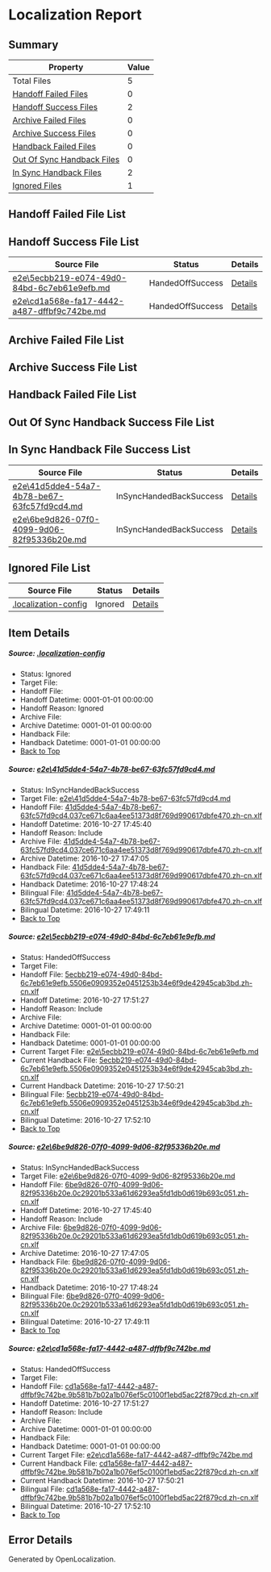 # <a name='report-top'></a> Localization Report

## Summary
 Property | Value 
 -------- | ----- 
 Total Files | 5
[ Handoff Failed Files ](#handoff-failed-list)| 0
[ Handoff Success Files ](#handoff-success-list)| 2
[ Archive Failed Files ](#archive-failed-list)| 0
[ Archive Success Files ](#archive-success-list)| 0
[ Handback Failed Files ](#handback-failed-list)| 0
[ Out Of Sync Handback Files ](#outofsync-handback-success-list)| 0
[ In Sync Handback Files ](#insync-handback-success-list)| 2
[ Ignored Files ](#ignored-list)| 1

## <a name='handoff-failed-list'></a> Handoff Failed File List

## <a name='handoff-success-list'></a> Handoff Success File List
 Source File | Status | Details 
 ----------- | ------ | ------- 
 [e2e\5ecbb219-e074-49d0-84bd-6c7eb61e9efb.md](https://github.com/OpenLocalizationTestOrg/ol-test0/blob/80851e81d7eebd2d556d7e21051ae9f1e050778b/e2e/5ecbb219-e074-49d0-84bd-6c7eb61e9efb.md) | HandedOffSuccess | [Details](#d4fff7b0938eb85cdcd8c48c93f8c3e7c7259f342)
 [e2e\cd1a568e-fa17-4442-a487-dffbf9c742be.md](https://github.com/OpenLocalizationTestOrg/ol-test0/blob/80851e81d7eebd2d556d7e21051ae9f1e050778b/e2e/cd1a568e-fa17-4442-a487-dffbf9c742be.md) | HandedOffSuccess | [Details](#9eca590eece13177387c1105c109ac2d51a0c6b94)

## <a name='archive-failed-list'></a> Archive Failed File List

## <a name='archive-success-list'></a> Archive Success File List

## <a name='handback-failed-list'></a> Handback Failed File List

## <a name='outofsync-handback-success-list'></a> Out Of Sync Handback Success File List

## <a name='insync-handback-success-list'></a> In Sync Handback File Success List
 Source File | Status | Details 
 ----------- | ------ | ------- 
 [e2e\41d5dde4-54a7-4b78-be67-63fc57fd9cd4.md](https://github.com/OpenLocalizationTestOrg/ol-test0/blob/0029e148156c03d5de23344233622642b79962c6/e2e/41d5dde4-54a7-4b78-be67-63fc57fd9cd4.md) | InSyncHandedBackSuccess | [Details](#b28bbd7f5a5afba46a4f3e239c25ea8b326092b51)
 [e2e\6be9d826-07f0-4099-9d06-82f95336b20e.md](https://github.com/OpenLocalizationTestOrg/ol-test0/blob/0029e148156c03d5de23344233622642b79962c6/e2e/6be9d826-07f0-4099-9d06-82f95336b20e.md) | InSyncHandedBackSuccess | [Details](#00d0e9b1fcc02ad6e985e6e10fc98e5997b031b93)

## <a name='ignored-list'></a> Ignored File List
 Source File | Status | Details 
 ----------- | ------ | ------- 
 [.localization-config](https://github.com/OpenLocalizationTestOrg/ol-test0/blob/80851e81d7eebd2d556d7e21051ae9f1e050778b/.localization-config) | Ignored | [Details](#c268a05ecaa7ec85942ed632c29928ee5bd6da8d0)

## Item Details
##### <a name='c268a05ecaa7ec85942ed632c29928ee5bd6da8d0'></a> Source: [.localization-config](https://github.com/OpenLocalizationTestOrg/ol-test0/blob/80851e81d7eebd2d556d7e21051ae9f1e050778b/.localization-config)
* Status: Ignored
* Target File: 
* Handoff File: 
* Handoff Datetime: 0001-01-01 00:00:00
* Handoff Reason: Ignored
* Archive File: 
* Archive Datetime: 0001-01-01 00:00:00
* Handback File: 
* Handback Datetime: 0001-01-01 00:00:00
* [Back to Top](#report-top)

##### <a name='b28bbd7f5a5afba46a4f3e239c25ea8b326092b51'></a> Source: [e2e\41d5dde4-54a7-4b78-be67-63fc57fd9cd4.md](https://github.com/OpenLocalizationTestOrg/ol-test0/blob/0029e148156c03d5de23344233622642b79962c6/e2e/41d5dde4-54a7-4b78-be67-63fc57fd9cd4.md)
* Status: InSyncHandedBackSuccess
* Target File: [e2e\41d5dde4-54a7-4b78-be67-63fc57fd9cd4.md](https://github.com/OpenLocalizationTestOrg/ol-test0-zhcn/blob/0474d4e73042ad42abf55909f7e3ce6d331959fc/e2e/41d5dde4-54a7-4b78-be67-63fc57fd9cd4.md)
* Handoff File: [41d5dde4-54a7-4b78-be67-63fc57fd9cd4.037ce671c6aa4ee51373d8f769d990617dbfe470.zh-cn.xlf](https://github.com/OpenLocalizationTestOrg/ol-test0-handoff/blob/483dfbdad2f3459b2501eef1374db8d1435a8ca6/ol-handoff/OpenLocalizationTestOrg/ol-test0-zhcn/shujia/ht/41d5dde4-54a7-4b78-be67-63fc57fd9cd4.037ce671c6aa4ee51373d8f769d990617dbfe470.zh-cn.xlf)
* Handoff Datetime: 2016-10-27 17:45:40
* Handoff Reason: Include
* Archive File: [41d5dde4-54a7-4b78-be67-63fc57fd9cd4.037ce671c6aa4ee51373d8f769d990617dbfe470.zh-cn.xlf](https://github.com/OpenLocalizationTestOrg/ol-test0-handoff/blob/ea72a60f58ce0b285df5d76f4a560158dda84b92/ol-archive/OpenLocalizationTestOrg/ol-test0-zhcn/shujia/ht/41d5dde4-54a7-4b78-be67-63fc57fd9cd4.037ce671c6aa4ee51373d8f769d990617dbfe470.zh-cn.xlf)
* Archive Datetime: 2016-10-27 17:47:05
* Handback File: [41d5dde4-54a7-4b78-be67-63fc57fd9cd4.037ce671c6aa4ee51373d8f769d990617dbfe470.zh-cn.xlf](https://github.com/OpenLocalizationTestOrg/ol-test0-handback/blob/065b67a84d38133e0dc629263be050e277501275/ol-handback/OpenLocalizationTestOrg/ol-test0-zhcn/shujia/ht/41d5dde4-54a7-4b78-be67-63fc57fd9cd4.037ce671c6aa4ee51373d8f769d990617dbfe470.zh-cn.xlf)
* Handback Datetime: 2016-10-27 17:48:24
* Bilingual File: [41d5dde4-54a7-4b78-be67-63fc57fd9cd4.037ce671c6aa4ee51373d8f769d990617dbfe470.zh-cn.xlf](https://github.com/OpenLocalizationTestOrg/ol-test0-handback/blob/065b67a84d38133e0dc629263be050e277501275/ol-handback/OpenLocalizationTestOrg/ol-test0-zhcn/shujia/ht/41d5dde4-54a7-4b78-be67-63fc57fd9cd4.037ce671c6aa4ee51373d8f769d990617dbfe470.zh-cn.xlf)
* Bilingual Datetime: 2016-10-27 17:49:11
* [Back to Top](#report-top)

##### <a name='d4fff7b0938eb85cdcd8c48c93f8c3e7c7259f342'></a> Source: [e2e\5ecbb219-e074-49d0-84bd-6c7eb61e9efb.md](https://github.com/OpenLocalizationTestOrg/ol-test0/blob/80851e81d7eebd2d556d7e21051ae9f1e050778b/e2e/5ecbb219-e074-49d0-84bd-6c7eb61e9efb.md)
* Status: HandedOffSuccess
* Target File: 
* Handoff File: [5ecbb219-e074-49d0-84bd-6c7eb61e9efb.5506e0909352e0451253b34e6f9de42945cab3bd.zh-cn.xlf](https://github.com/OpenLocalizationTestOrg/ol-test0-handoff/blob/0752e594ff87952bce315cd0e1e50a105cd0be8d/ol-handoff/OpenLocalizationTestOrg/ol-test0-zhcn/shujia/ht/5ecbb219-e074-49d0-84bd-6c7eb61e9efb.5506e0909352e0451253b34e6f9de42945cab3bd.zh-cn.xlf)
* Handoff Datetime: 2016-10-27 17:51:27
* Handoff Reason: Include
* Archive File: 
* Archive Datetime: 0001-01-01 00:00:00
* Handback File: 
* Handback Datetime: 0001-01-01 00:00:00
* Current Target File: [e2e\5ecbb219-e074-49d0-84bd-6c7eb61e9efb.md](https://github.com/OpenLocalizationTestOrg/ol-test0-zhcn/blob/51deda7476908fc8f414b4f0a06064ef6938dc63/e2e/5ecbb219-e074-49d0-84bd-6c7eb61e9efb.md)
* Current Handback File: [5ecbb219-e074-49d0-84bd-6c7eb61e9efb.5506e0909352e0451253b34e6f9de42945cab3bd.zh-cn.xlf](https://github.com/OpenLocalizationTestOrg/ol-test0-handback/blob/9e12050d41afb973e2d9d3bf18554712fe7bacb9/ol-handback/OpenLocalizationTestOrg/ol-test0-zhcn/shujia/ht/5ecbb219-e074-49d0-84bd-6c7eb61e9efb.5506e0909352e0451253b34e6f9de42945cab3bd.zh-cn.xlf)
* Current Handback Datetime: 2016-10-27 17:50:21
* Bilingual File: [5ecbb219-e074-49d0-84bd-6c7eb61e9efb.5506e0909352e0451253b34e6f9de42945cab3bd.zh-cn.xlf](https://github.com/OpenLocalizationTestOrg/ol-test0-handback/blob/9e12050d41afb973e2d9d3bf18554712fe7bacb9/ol-handback/OpenLocalizationTestOrg/ol-test0-zhcn/shujia/ht/5ecbb219-e074-49d0-84bd-6c7eb61e9efb.5506e0909352e0451253b34e6f9de42945cab3bd.zh-cn.xlf)
* Bilingual Datetime: 2016-10-27 17:52:10
* [Back to Top](#report-top)

##### <a name='00d0e9b1fcc02ad6e985e6e10fc98e5997b031b93'></a> Source: [e2e\6be9d826-07f0-4099-9d06-82f95336b20e.md](https://github.com/OpenLocalizationTestOrg/ol-test0/blob/0029e148156c03d5de23344233622642b79962c6/e2e/6be9d826-07f0-4099-9d06-82f95336b20e.md)
* Status: InSyncHandedBackSuccess
* Target File: [e2e\6be9d826-07f0-4099-9d06-82f95336b20e.md](https://github.com/OpenLocalizationTestOrg/ol-test0-zhcn/blob/0474d4e73042ad42abf55909f7e3ce6d331959fc/e2e/6be9d826-07f0-4099-9d06-82f95336b20e.md)
* Handoff File: [6be9d826-07f0-4099-9d06-82f95336b20e.0c29201b533a61d6293ea5fd1db0d619b693c051.zh-cn.xlf](https://github.com/OpenLocalizationTestOrg/ol-test0-handoff/blob/483dfbdad2f3459b2501eef1374db8d1435a8ca6/ol-handoff/OpenLocalizationTestOrg/ol-test0-zhcn/shujia/ht/6be9d826-07f0-4099-9d06-82f95336b20e.0c29201b533a61d6293ea5fd1db0d619b693c051.zh-cn.xlf)
* Handoff Datetime: 2016-10-27 17:45:40
* Handoff Reason: Include
* Archive File: [6be9d826-07f0-4099-9d06-82f95336b20e.0c29201b533a61d6293ea5fd1db0d619b693c051.zh-cn.xlf](https://github.com/OpenLocalizationTestOrg/ol-test0-handoff/blob/ea72a60f58ce0b285df5d76f4a560158dda84b92/ol-archive/OpenLocalizationTestOrg/ol-test0-zhcn/shujia/ht/6be9d826-07f0-4099-9d06-82f95336b20e.0c29201b533a61d6293ea5fd1db0d619b693c051.zh-cn.xlf)
* Archive Datetime: 2016-10-27 17:47:05
* Handback File: [6be9d826-07f0-4099-9d06-82f95336b20e.0c29201b533a61d6293ea5fd1db0d619b693c051.zh-cn.xlf](https://github.com/OpenLocalizationTestOrg/ol-test0-handback/blob/065b67a84d38133e0dc629263be050e277501275/ol-handback/OpenLocalizationTestOrg/ol-test0-zhcn/shujia/ht/6be9d826-07f0-4099-9d06-82f95336b20e.0c29201b533a61d6293ea5fd1db0d619b693c051.zh-cn.xlf)
* Handback Datetime: 2016-10-27 17:48:24
* Bilingual File: [6be9d826-07f0-4099-9d06-82f95336b20e.0c29201b533a61d6293ea5fd1db0d619b693c051.zh-cn.xlf](https://github.com/OpenLocalizationTestOrg/ol-test0-handback/blob/065b67a84d38133e0dc629263be050e277501275/ol-handback/OpenLocalizationTestOrg/ol-test0-zhcn/shujia/ht/6be9d826-07f0-4099-9d06-82f95336b20e.0c29201b533a61d6293ea5fd1db0d619b693c051.zh-cn.xlf)
* Bilingual Datetime: 2016-10-27 17:49:11
* [Back to Top](#report-top)

##### <a name='9eca590eece13177387c1105c109ac2d51a0c6b94'></a> Source: [e2e\cd1a568e-fa17-4442-a487-dffbf9c742be.md](https://github.com/OpenLocalizationTestOrg/ol-test0/blob/80851e81d7eebd2d556d7e21051ae9f1e050778b/e2e/cd1a568e-fa17-4442-a487-dffbf9c742be.md)
* Status: HandedOffSuccess
* Target File: 
* Handoff File: [cd1a568e-fa17-4442-a487-dffbf9c742be.9b581b7b02a1b076ef5c0100f1ebd5ac22f879cd.zh-cn.xlf](https://github.com/OpenLocalizationTestOrg/ol-test0-handoff/blob/0752e594ff87952bce315cd0e1e50a105cd0be8d/ol-handoff/OpenLocalizationTestOrg/ol-test0-zhcn/shujia/ht/cd1a568e-fa17-4442-a487-dffbf9c742be.9b581b7b02a1b076ef5c0100f1ebd5ac22f879cd.zh-cn.xlf)
* Handoff Datetime: 2016-10-27 17:51:27
* Handoff Reason: Include
* Archive File: 
* Archive Datetime: 0001-01-01 00:00:00
* Handback File: 
* Handback Datetime: 0001-01-01 00:00:00
* Current Target File: [e2e\cd1a568e-fa17-4442-a487-dffbf9c742be.md](https://github.com/OpenLocalizationTestOrg/ol-test0-zhcn/blob/51deda7476908fc8f414b4f0a06064ef6938dc63/e2e/cd1a568e-fa17-4442-a487-dffbf9c742be.md)
* Current Handback File: [cd1a568e-fa17-4442-a487-dffbf9c742be.9b581b7b02a1b076ef5c0100f1ebd5ac22f879cd.zh-cn.xlf](https://github.com/OpenLocalizationTestOrg/ol-test0-handback/blob/9e12050d41afb973e2d9d3bf18554712fe7bacb9/ol-handback/OpenLocalizationTestOrg/ol-test0-zhcn/shujia/ht/cd1a568e-fa17-4442-a487-dffbf9c742be.9b581b7b02a1b076ef5c0100f1ebd5ac22f879cd.zh-cn.xlf)
* Current Handback Datetime: 2016-10-27 17:50:21
* Bilingual File: [cd1a568e-fa17-4442-a487-dffbf9c742be.9b581b7b02a1b076ef5c0100f1ebd5ac22f879cd.zh-cn.xlf](https://github.com/OpenLocalizationTestOrg/ol-test0-handback/blob/9e12050d41afb973e2d9d3bf18554712fe7bacb9/ol-handback/OpenLocalizationTestOrg/ol-test0-zhcn/shujia/ht/cd1a568e-fa17-4442-a487-dffbf9c742be.9b581b7b02a1b076ef5c0100f1ebd5ac22f879cd.zh-cn.xlf)
* Bilingual Datetime: 2016-10-27 17:52:10
* [Back to Top](#report-top)


## Error Details

Generated by OpenLocalization.
